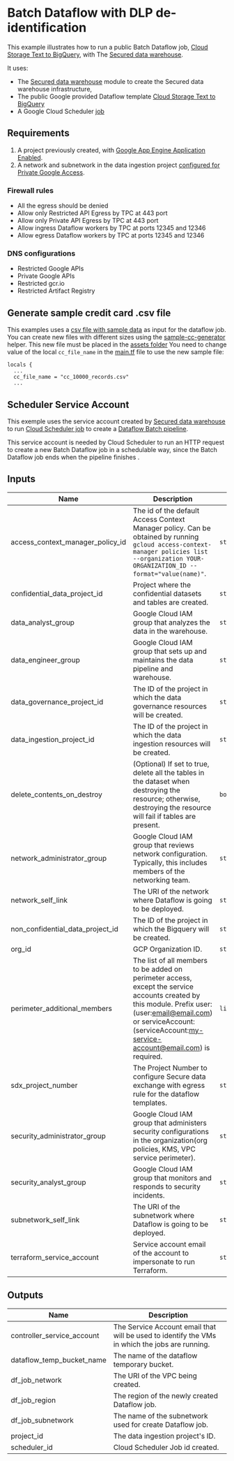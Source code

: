 # Batch Dataflow with DLP de-identification


This example illustrates how to run a public Batch Dataflow job, [Cloud Storage Text to BigQuery](https://cloud.google.com/dataflow/docs/guides/templates/provided-batch#gcstexttobigquery), with The [Secured data warehouse](../../README.md).

It uses:

- The [Secured data warehouse](../../README.md) module to create the Secured data warehouse infrastructure,
- The public Google provided Dataflow template [Cloud Storage Text to BigQuery](https://cloud.google.com/dataflow/docs/guides/templates/provided-batch#cloud-storage-text-to-bigquery)
- A Google Cloud Scheduler [job](https://cloud.google.com/scheduler/docs/creating#creating_jobs)

## Requirements

1. A project previously created, with [Google App Engine Application Enabled](https://cloud.google.com/scheduler/docs/quickstart#create_a_project_with_an_app_engine_app).
1. A network and subnetwork in the data ingestion project [configured for Private Google Access](https://cloud.google.com/vpc/docs/configure-private-google-access).

### Firewall rules

- All the egress should be denied
- Allow only Restricted API Egress by TPC at 443 port
- Allow only Private API Egress by TPC at 443 port
- Allow ingress Dataflow workers by TPC at ports 12345 and 12346
- Allow egress Dataflow workers by TPC at ports 12345 and 12346

### DNS configurations

- Restricted Google APIs
- Private Google APIs
- Restricted gcr.io
- Restricted Artifact Registry

## Generate sample credit card .csv file

This examples uses a [csv file with sample data](../assets/cc_10000_records.csv) as input for the dataflow job.
You can create new files with different sizes using the [sample-cc-generator](helpers/sample-cc-generator/README.md) helper.
This new file must be placed in the [assets folder](../assets)
You need to change value of the local `cc_file_name` in the [main.tf](./main.tf#L28) file to use the new sample file:

```hcl
locals {
  ...
  cc_file_name = "cc_10000_records.csv"
  ...
```

## Scheduler Service Account

This exemple uses the service account created by [Secured data warehouse](../../README.md) to run [Cloud Scheduler
job](https://cloud.google.com/scheduler/docs/creating#creating_jobs) to create a [Dataflow Batch pipeline](https://cloud.google.com/dataflow/docs/guides/templates/provided-batch#cloud-storage-text-to-bigquery).

This service account is needed by Cloud Scheduler to run an HTTP request to create a new Batch Dataflow job in a schedulable way,
since the Batch Dataflow job ends when the pipeline finishes .

<!-- BEGINNING OF PRE-COMMIT-TERRAFORM DOCS HOOK -->
## Inputs

| Name | Description | Type | Default | Required |
|------|-------------|------|---------|:--------:|
| access\_context\_manager\_policy\_id | The id of the default Access Context Manager policy. Can be obtained by running `gcloud access-context-manager policies list --organization YOUR-ORGANIZATION_ID --format="value(name)"`. | `string` | `""` | no |
| confidential\_data\_project\_id | Project where the confidential datasets and tables are created. | `string` | n/a | yes |
| data\_analyst\_group | Google Cloud IAM group that analyzes the data in the warehouse. | `string` | n/a | yes |
| data\_engineer\_group | Google Cloud IAM group that sets up and maintains the data pipeline and warehouse. | `string` | n/a | yes |
| data\_governance\_project\_id | The ID of the project in which the data governance resources will be created. | `string` | n/a | yes |
| data\_ingestion\_project\_id | The ID of the project in which the data ingestion resources will be created. | `string` | n/a | yes |
| delete\_contents\_on\_destroy | (Optional) If set to true, delete all the tables in the dataset when destroying the resource; otherwise, destroying the resource will fail if tables are present. | `bool` | `false` | no |
| network\_administrator\_group | Google Cloud IAM group that reviews network configuration. Typically, this includes members of the networking team. | `string` | n/a | yes |
| network\_self\_link | The URI of the network where Dataflow is going to be deployed. | `string` | n/a | yes |
| non\_confidential\_data\_project\_id | The ID of the project in which the Bigquery will be created. | `string` | n/a | yes |
| org\_id | GCP Organization ID. | `string` | n/a | yes |
| perimeter\_additional\_members | The list of all members to be added on perimeter access, except the service accounts created by this module. Prefix user: (user:email@email.com) or serviceAccount: (serviceAccount:my-service-account@email.com) is required. | `list(string)` | n/a | yes |
| sdx\_project\_number | The Project Number to configure Secure data exchange with egress rule for the dataflow templates. | `string` | n/a | yes |
| security\_administrator\_group | Google Cloud IAM group that administers security configurations in the organization(org policies, KMS, VPC service perimeter). | `string` | n/a | yes |
| security\_analyst\_group | Google Cloud IAM group that monitors and responds to security incidents. | `string` | n/a | yes |
| subnetwork\_self\_link | The URI of the subnetwork where Dataflow is going to be deployed. | `string` | n/a | yes |
| terraform\_service\_account | Service account email of the account to impersonate to run Terraform. | `string` | n/a | yes |

## Outputs

| Name | Description |
|------|-------------|
| controller\_service\_account | The Service Account email that will be used to identify the VMs in which the jobs are running. |
| dataflow\_temp\_bucket\_name | The name of the dataflow temporary bucket. |
| df\_job\_network | The URI of the VPC being created. |
| df\_job\_region | The region of the newly created Dataflow job. |
| df\_job\_subnetwork | The name of the subnetwork used for create Dataflow job. |
| project\_id | The data ingestion project's ID. |
| scheduler\_id | Cloud Scheduler Job id created. |

<!-- END OF PRE-COMMIT-TERRAFORM DOCS HOOK -->
